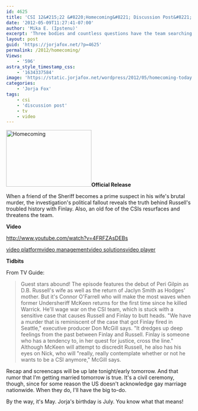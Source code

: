 ```yaml
---
id: 4625
title: 'CSI 12&#215;22 &#8220;Homecoming&#8221; Discussion Post&#8221;'
date: '2012-05-09T11:27:41-07:00'
author: 'Mika E. (Ipstenu)'
excerpt: 'Three bodies and countless questions have the team searching for answers on the season finale of CSI.'
layout: post
guid: 'https://jorjafox.net/?p=4625'
permalink: /2012/homecoming/
Views:
    - '596'
astra_style_timestamp_css:
    - '1634337584'
image: 'https://static.jorjafox.net/wordpress/2012/05/homecoming-today.jpg'
categories:
    - 'Jorja Fox'
tags:
    - csi
    - 'discussion post'
    - tv
    - video
---
```


<img src="//static.jorjafox.net/wordpress/2012/05/homecoming-today-230x153.jpg" alt="Homecoming" title="Homecoming" width="230" height="153" class="aligncenter size-medium wp-image-4627" /><strong>Official Release</strong>

When a friend of the Sheriff becomes a prime suspect in his wife's brutal murder, the investigation's political fallout reveals the truth behind Russell's troubled history with Finlay. Also, an old foe of the CSIs resurfaces and threatens the team.

<strong>Video</strong>

http://www.youtube.com/watch?v=4FRFZAsDEBs

<object name="kaltura_player_1336501566" id="kaltura_player_1336501566" type="application/x-shockwave-flash" allowScriptAccess="always" allowNetworking="all" allowFullScreen="true" height="333" width="400" data="http://www.kaltura.com/index.php/kwidget/wid/1_i7n5fjsw/uiconf_id/7752572"><param name="allowScriptAccess" value="always" /><param name="allowNetworking" value="all" /><param name="allowFullScreen" value="true" /><param name="bgcolor" value="#000000" /><param name="movie" value="http://www.kaltura.com/index.php/kwidget/wid/1_i7n5fjsw/uiconf_id/7752572"/><param name="flashVars" value=""/><a href="http://corp.kaltura.com">video platform</a><a href="http://corp.kaltura.com/video_platform/video_management">video management</a><a href="http://corp.kaltura.com/solutions/video_solution">video solutions</a><a href="http://corp.kaltura.com/video_platform/video_publishing">video player</a></object>

<strong>Tidbits</strong>

From TV Guide:
<blockquote>Guest stars abound! The episode features the debut of Peri Gilpin as D.B. Russell's wife as well as the return of Jaclyn Smith as Hodges' mother. But it's Connor O'Farrell who will make the most waves when former Undersheriff McKeen returns for the first time since he killed Warrick. He'll wage war on the CSI team, which is stuck with a sensitive case that causes Russell and Finlay to butt heads. "We have a murder that is reminiscent of the case that got Finlay fired in Seattle," executive producer Don McGill says. "It dredges up deep feelings from the past between Finlay and Russell. Finlay is someone who has a tendency to, in her quest for justice, cross the line." Although McKeen will attempt to discredit Russell, he also has his eyes on Nick, who will "really, really contemplate whether or not he wants to be a CSI anymore," McGill says.</blockquote>



Recap and screencaps will be up late tonight/early tomorrow. And that rumor that I'm getting married tomorrow is true. It's a civil ceremony, though, since for some reason the US doesn't acknowledge gay marriage nationwide. When they do, I'll have the big to-do.

By the way, it's May. Jorja's birthday is July. You know what that means!

<script type="text/javascript" src="http://www.crowdrise.com/widgets/project/jfo-bday2012/jorjafoxonline/"></script>